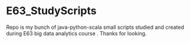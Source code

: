 # E63_StudyScripts
Repo is  my bunch of java-python-scala small scripts studied and created during  E63 big data analytics course . 
Thanks for looking.

